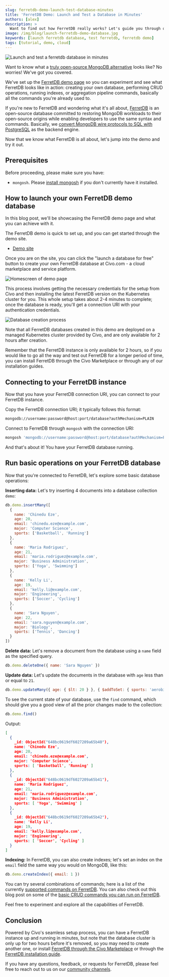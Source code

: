 ```yaml
---
slug: ferretdb-demo-launch-test-database-minutes
title: 'FerretDB Demo: Launch and Test a Database in Minutes'
authors: [alex]
description: >
  Want to find out how FerretDB really works? Let's guide you through our demo to learn more.
image: /img/blog/launch-ferretdb-demo-database.jpg
keywords: [launch ferretdb database, test ferretdb, ferretdb demo]
tags: [tutorial, demo, cloud]
---
```


![Launch and test a ferretdb database in minutes](/img/blog/launch-ferretdb-demo-database.jpg)

Want to know what a [truly open-source MongoDB alternative](https://blog.ferretdb.io/mongodb-compatibility-whats-really-important/) looks like?
No worries!
We've got you covered.

<!--truncate-->

We've set up the [FerretDB demo page](https://try.ferretdb.io/) so you can experiment and see what FerretDB looks like in action: creating your own database, performing CRUD operations, running indexes, or aggregation pipeline commands, basically all the commands you're already used to.

If you're new to FerretDB and wondering what it's all about, [FerretDB](https://www.ferretdb.io/) is an open-source database committed to restoring MongoDB workloads to their open-source origins while enabling developers to use the same syntax and commands.
Basically, we [convert MongoDB wire protocols to SQL with PostgreSQL](https://blog.ferretdb.io/pjson-how-to-store-bson-in-jsonb/) as the backend engine.

Now that we know what FerretDB is all about, let's jump into the demo and try it out.

## Prerequisites

Before proceeding, please make sure you have:

- `mongosh`.
  Please [install mongosh](https://www.mongodb.com/docs/mongodb-shell/install/) if you don't currently have it installed.

## How to launch your own FerretDB demo database

In this blog post, we'll be showcasing the FerretDB demo page and what you can achieve with it.

The FerretDB demo is quick to set up, and you can get started through the demo site.

- [Demo site](https://try.ferretdb.io/)

Once you are on the site, you can click the "launch a database for free" button to create your own FerretDB database at Civo.com - a cloud marketplace and service platform.

![Homescreen of demo page](/img/blog/ferretdb-demo-page.png)

This process involves getting the necessary credentials for the setup from Civo and then installing the latest FerretDB version on the Kubernetes cluster for you.
This whole setup takes about 2-4 minutes to complete; once the database is ready, you'll get a connection URI with your authentication credentials.

![Database creation process](/img/blog/ferretdb-demo-creating-database.png)

Note that all FerretDB databases created in this demo are deployed on a managed Kubernetes cluster provided by Civo, and are only available for 2 hours after creation.

Remember that the FerretDB instance is only available for 2 hours, so if you would like to go all the way and test out FerretDB for a longer period of time, you can install FerretDB through the Civo Marketplace or through any of our installation guides.

## Connecting to your FerretDB instance

Now that you have your FerretDB connection URI, you can connect to your FerretDB instance.

Copy the FerretDB connection URI; it typically follows this format:

```sh
mongodb://username:password@host:port/database?authMechanism=PLAIN
```

Connect to FerretDB through `mongosh` with the connection URI:

```sh
mongosh 'mongodb://username:password@host:port/database?authMechanism=PLAIN'
```

And that's about it!
You have your FerretDB database running.

## Run basic operations on your FerretDB database

Now that you're connected to FerretDB, let's explore some basic database operations:

**Inserting data:** Let's try inserting 4 documents into a database collection `demo`:

```js
db.demo.insertMany([
  {
    name: 'Chinedu Eze',
    age: 20,
    email: 'chinedu.eze@example.com',
    major: 'Computer Science',
    sports: ['Basketball', 'Running']
  },
  {
    name: 'Maria Rodriguez',
    age: 21,
    email: 'maria.rodriguez@example.com',
    major: 'Business Administration',
    sports: ['Yoga', 'Swimming']
  },
  {
    name: 'Kelly Li',
    age: 19,
    email: 'kelly.li@example.com',
    major: 'Engineering',
    sports: ['Soccer', 'Cycling']
  },
  {
    name: 'Sara Nguyen',
    age: 22,
    email: 'sara.nguyen@example.com',
    major: 'Biology',
    sports: ['Tennis', 'Dancing']
  }
])
```

**Delete data:** Let's remove a document from the database using a `name` field as the specified query.

```js
db.demo.deleteOne({ name: 'Sara Nguyen' })
```

**Update data:** Let's update the documents in the database with `age` less than or equal to `21`.

```js
db.demo.updateMany({ age: { $lt: 20 } }, { $addToSet: { sports: 'aerobics' } })
```

To see the current state of your database, use the `find` command, which should give you a good view of all the prior changes made to the collection:

```js
db.demo.find()
```

Output:

```json
[
  {
    _id: ObjectId("648bc0619df6027209a65b40"),
    name: 'Chinedu Eze',
    age: 20,
    email: 'chinedu.eze@example.com',
    major: 'Computer Science',
    sports: [ 'Basketball', 'Running' ]
  },
  {
    _id: ObjectId("648bc0619df6027209a65b41"),
    name: 'Maria Rodriguez',
    age: 21,
    email: 'maria.rodriguez@example.com',
    major: 'Business Administration',
    sports: [ 'Yoga', 'Swimming' ]
  },
  {
    _id: ObjectId("648bc0619df6027209a65b42"),
    name: 'Kelly Li',
    age: 19,
    email: 'kelly.li@example.com',
    major: 'Engineering',
    sports: [ 'Soccer', 'Cycling' ]
  }
]
```

**Indexing:** In FerretDB, you can also create indexes; let's set an index on the `email` field the same way you would on MongoDB, like this:

```js
db.demo.createIndex({ email: 1 })
```

You can try several combinations of commands; here is a list of the currently [supported commands on FerretDB](https://docs.ferretdb.io/reference/supported-commands/).
You can also check out this blog post on some of the [basic CRUD commands you can run on FerretDB](https://blog.ferretdb.io/mongodb-crud-operations-with-ferretdb/).

Feel free to experiment and explore all the capabilities of FerretDB.

## Conclusion

Powered by Civo's seamless setup process, you can have a FerretDB instance up and running in minutes, but note that the database cluster is only up for two hours before it's removed, so you may need to create another one, or install [FerretDB through the Civo Marketplace](https://www.civo.com/marketplace/FerretDB) or through the [FerretDB installation guide](https://docs.ferretdb.io/quickstart-guide/).

If you have any questions, feedback, or requests for FerretDB, please feel free to reach out to us on our [community channels](https://docs.ferretdb.io/#community).
